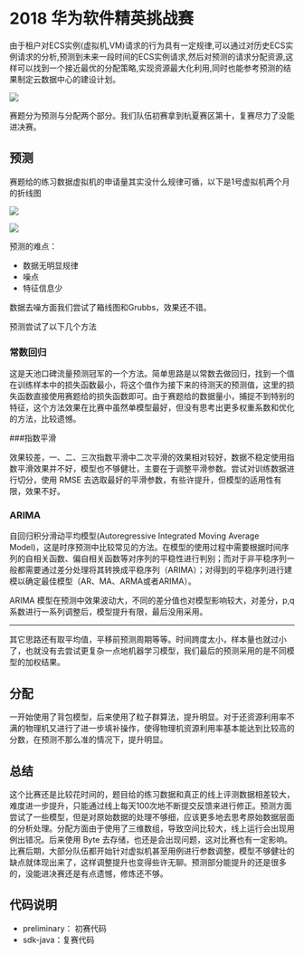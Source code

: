 # 2018 华为软件精英挑战赛

由于租户对ECS实例(虚拟机,VM)请求的行为具有一定规律,可以通过对历史ECS实例请求的分析,预测到未来一段时间的ECS实例请求,然后对预测的请求分配资源,这样可以找到一个接近最优的分配策略,实现资源最大化利用,同时也能参考预测的结果制定云数据中心的建设计划。

![](http://ojpgmz933.bkt.clouddn.com/18-4-28/83963413.jpg)



赛题分为预测与分配两个部分。我们队伍初赛拿到杭夏赛区第十，复赛尽力了没能进决赛。



## 预测

赛题给的练习数据虚拟机的申请量其实没什么规律可循，以下是1号虚拟机两个月的折线图

![](http://ojpgmz933.bkt.clouddn.com/18-4-28/44584716.jpg)

![](http://ojpgmz933.bkt.clouddn.com/18-4-28/27092328.jpg)

预测的难点：

- 数据无明显规律
- 噪点
- 特征信息少

数据去噪方面我们尝试了箱线图和Grubbs，效果还不错。

预测尝试了以下几个方法

### 常数回归

这是天池口碑流量预测冠军的一个方法。简单思路是以常数去做回归，找到一个值在训练样本中的损失函数最小，将这个值作为接下来的待测天的预测值，这里的损失函数直接使用赛题给的损失函数即可。由于赛题给的数据量小，捕捉不到特别的特征，这个方法效果在比赛中虽然单模型最好，但没有思考出更多权重系数和优化的方法，比较遗憾。

###指数平滑

效果较差，一、二、三次指数平滑中二次平滑的效果相对较好，数据不稳定使用指数平滑效果并不好，模型也不够健壮，主要在于调整平滑参数。尝试对训练数据进行切分，使用 RMSE 去选取最好的平滑参数，有些许提升，但模型的适用性有限，效果不好。

### ARIMA

自回归积分滑动平均模型(Autoregressive Integrated Moving Average Model)，这是时序预测中比较常见的方法。在模型的使用过程中需要根据时间序列的自相关函数、偏自相关函数等对序列的平稳性进行判别；而对于非平稳序列一般都需要通过差分处理将其转换成平稳序列（ARIMA）；对得到的平稳序列进行建模以确定最佳模型（AR、MA、ARMA或者ARIMA）。

ARIMA 模型在预测中效果波动大，不同的差分值也对模型影响较大，对差分，p,q 系数进行一系列调整后，模型提升有限，最后没用采用。

---

其它思路还有取平均值，平移前预测周期等等。时间跨度太小，样本量也就过小了，也就没有去尝试更复杂一点地机器学习模型，我们最后的预测采用的是不同模型的加权结果。

## 分配

一开始使用了背包模型，后来使用了粒子群算法，提升明显。对于还资源利用率不满的物理机又进行了进一步填补操作，使得物理机资源利用率基本能达到比较高的分数，在预测不那么准的情况下，提升明显。

## 总结

这个比赛还是比较花时间的，题目给的练习数据和真正的线上评测数据相差较大，难度进一步提升，只能通过线上每天100次地不断提交反馈来进行修正。预测方面尝试了一些模型，但是对原始数据的处理不够细，应该更多地去思考原始数据层面的分析处理。分配方面由于使用了三维数组，导致空间比较大，线上运行会出现用例出错况。后来使用 Byte 去存储，也还是会出现问题，这对比赛也有一定影响。比赛后期，大部分队伍都开始针对虚拟机甚至用例进行参数调整，模型不够健壮的缺点就体现出来了，这样调整提升也变得些许无聊。预测部分能提升的还是很多的，没能进决赛还是有点遗憾，修炼还不够。

## 代码说明

- preliminary： 初赛代码
- sdk-java：复赛代码